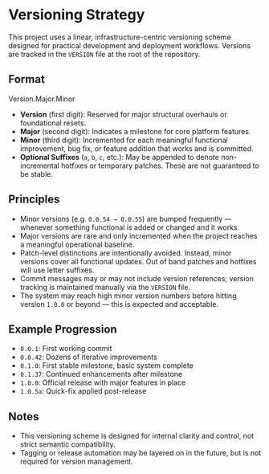 # Versioning Strategy

This project uses a linear, infrastructure-centric versioning scheme designed for practical development and deployment workflows. Versions are tracked in the `VERSION` file at the root of the repository.

## Format

Version.Major.Minor

- **Version** (first digit): Reserved for major structural overhauls or foundational resets.
- **Major** (second digit): Indicates a milestone for core platform features.
- **Minor** (third digit): Incremented for each meaningful functional improvement, bug fix, or feature addition that works and is committed.
- **Optional Suffixes** (`a`, `b`, `c`, etc.): May be appended to denote non-incremental hotfixes or temporary patches. These are not guaranteed to be stable.

## Principles

- Minor versions (e.g. `0.0.54 → 0.0.55`) are bumped frequently — whenever something functional is added or changed and it works.
- Major versions are rare and only incremented when the project reaches a meaningful operational baseline.
- Patch-level distinctions are intentionally avoided. Instead, minor versions cover all functional updates.  Out of band patches and hotfixes will use letter suffixes.
- Commit messages may or may not include version references; version tracking is maintained manually via the `VERSION` file.
- The system may reach high minor version numbers before hitting version `1.0.0` or beyond — this is expected and acceptable.

## Example Progression

- `0.0.1`: First working commit
- `0.0.42`: Dozens of iterative improvements
- `0.1.0`: First stable milestone, basic system complete
- `0.1.37`: Continued enhancements after milestone
- `1.0.0`: Official release with major features in place
- `1.0.5a`: Quick-fix applied post-release

## Notes

- This versioning scheme is designed for internal clarity and control, not strict semantic compatibility.
- Tagging or release automation may be layered on in the future, but is not required for version management.

